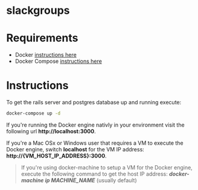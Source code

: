 # slackgroups

# Requirements
  - Docker [instructions here](https://docs.docker.com/engine/installation/)
  - Docker Compose [instructions here](https://docs.docker.com/compose/install/)

# Instructions
To get the rails server and postgres database up and running execute:

```bash
docker-compose up -d
```

If you're running the Docker engine nativly in your environment visit the following url **http://localhost:3000**. 

If you're a Mac OSx or Windows user that requires a VM to execute the Docker engine, switch **localhost** for the VM IP address: **http://{VM_HOST_IP_ADDRESS}:3000**.

> If you're using docker-machine to setup a VM for the Docker engine, execute the following command to get the host IP address: ***docker-machine ip MACHINE_NAME*** (usually default)